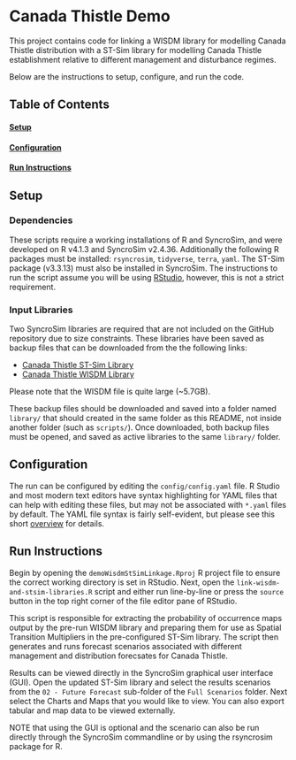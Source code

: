 # Canada Thistle Demo

This project contains code for linking a WISDM library for modelling Canada Thistle distribution with a ST-Sim library for modelling Canada Thistle establishment relative to different management and disturbance regimes.

Below are the instructions to setup, configure, and run the code.

## Table of Contents

#### [Setup](#Setup-1)

#### [Configuration](#Configuration-1)

#### [Run Instructions](#Running)

## Setup

### Dependencies

These scripts require a working installations of R and SyncroSim, and were
developed on R v4.1.3 and SyncroSim v2.4.36. Additionally the following
R packages must be installed: `rsyncrosim`, `tidyverse`, `terra`, `yaml`. The ST-Sim package (v3.3.13) must also be installed in
SyncroSim. The instructions to run the script assume you will be using [RStudio](https://rstudio.com/),
however, this is not a strict requirement.

### Input Libraries

Two SyncroSim libraries are required that are not included on the GitHub repository due
to size constraints. These libraries have been saved as backup files that can
be downloaded from the the following links: 
- [Canada Thistle ST-Sim Library](https://s3.us-west-2.amazonaws.com/apexrms.com.public/USGS/A306/WISDM%20ST-Sim%20Linkage/Canada%20Thistle%20Demo/Input%20Libraries/CanadaThistleSTSimModel.ssim.backup.2023-08-25-at-11-28-04.ssimbak)
- [Canada Thistle WISDM Library](https://s3.us-west-2.amazonaws.com/apexrms.com.public/USGS/A306/WISDM%20ST-Sim%20Linkage/Canada%20Thistle%20Demo/Input%20Libraries/CanadaThistleWisdmModel.ssim.backup.2023-08-28-at-15-34-19.ssimbak)

Please note that the WISDM file is quite large (~5.7GB).

These backup files should be downloaded and saved into a folder named `library/` that should created in the same
folder as this README, not inside another folder (such as
`scripts/`). Once downloaded, both backup files must be opened, and saved as active libraries to the same `library/` folder.

## Configuration

The run can be configured by editing the `config/config.yaml` file. R Studio and
most modern text editors have syntax highlighting for YAML files that can help
with editing these files, but may not be associated with `*.yaml` files by
default. The YAML file syntax is fairly self-evident, but please see this short
[overview](https://docs.ansible.com/ansible/latest/reference_appendices/YAMLSyntax.html)
for details.

## <a name="Running"></a>Run Instructions

Begin by opening the `demoWisdmStSimLinkage.Rproj` R project file to ensure the
correct working directory is set in RStudio. Next, open the `link-wisdm-and-stsim-libraries.R` 
script and either run line-by-line or press the `source` button in the top right
corner of the file editor pane of RStudio.

This script is responsible for extracting the probability of occurrence maps output by the pre-run WISDM library and preparing them for use as Spatial Transition Multipliers in the pre-configured ST-Sim library. The script then generates and runs forecast scenarios associated with different management and distribution forecsates for Canada Thistle.

Results can be viewed directly in the SyncroSim graphical user interface (GUI). Open the updated ST-Sim library and select the results scenarios from the `02 - Future Forecast` sub-folder of the `Full Scenarios` folder. Next select the Charts and Maps that you would like to view. You can also export tabular and map data to be viewed externally.

NOTE that using the GUI is optional and the scenario can also be run directly 
through the SyncroSim commandline or by using the rsyncrosim package for R.

